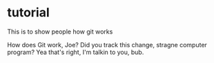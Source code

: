 tutorial
========

This is to show people how git works

How does Git work, Joe? Did you track this change, stragne computer program? Yea that's right, I'm talkin to you, bub.
